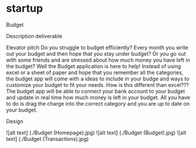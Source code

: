 # startup
Budget

Description deliverable

Elevator pitch
Do you struggle to budget efficiently? Every month you write out your budget and then hope that you stay under budget? Or you go out with some friends and are stressed about how much money you have left in the budget? Well the Budget application is here to help! Instead of using excel or a sheet of paper and hope that you remember all the categories, the budget app will come with a ideas to include in your budge and ways to customize your budget to fit your needs. How is this different than excel??? The budget app will be able to connect your bank account to your budget and update in real time how much money is left in your budget. All you have to do is drag the charge into the correct category and you are up to date on your budget.

Design

![alt text] (./Budget (Homepage).jpg)
![alt text] (./Budget (Budget).jpg)
![alt text] (./Budget (Transactions).jpg)